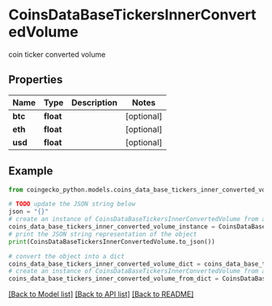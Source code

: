 # CoinsDataBaseTickersInnerConvertedVolume

coin ticker converted volume

## Properties

Name | Type | Description | Notes
------------ | ------------- | ------------- | -------------
**btc** | **float** |  | [optional] 
**eth** | **float** |  | [optional] 
**usd** | **float** |  | [optional] 

## Example

```python
from coingecko_python.models.coins_data_base_tickers_inner_converted_volume import CoinsDataBaseTickersInnerConvertedVolume

# TODO update the JSON string below
json = "{}"
# create an instance of CoinsDataBaseTickersInnerConvertedVolume from a JSON string
coins_data_base_tickers_inner_converted_volume_instance = CoinsDataBaseTickersInnerConvertedVolume.from_json(json)
# print the JSON string representation of the object
print(CoinsDataBaseTickersInnerConvertedVolume.to_json())

# convert the object into a dict
coins_data_base_tickers_inner_converted_volume_dict = coins_data_base_tickers_inner_converted_volume_instance.to_dict()
# create an instance of CoinsDataBaseTickersInnerConvertedVolume from a dict
coins_data_base_tickers_inner_converted_volume_from_dict = CoinsDataBaseTickersInnerConvertedVolume.from_dict(coins_data_base_tickers_inner_converted_volume_dict)
```
[[Back to Model list]](../README.md#documentation-for-models) [[Back to API list]](../README.md#documentation-for-api-endpoints) [[Back to README]](../README.md)


